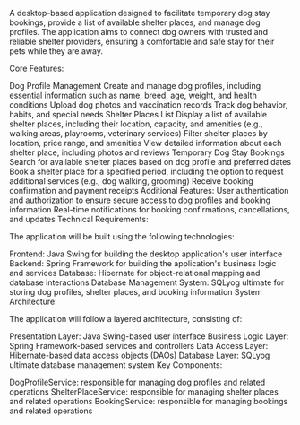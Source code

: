 A desktop-based application designed to facilitate temporary dog stay bookings, provide a list of available shelter places, and manage dog profiles. The application aims to connect dog owners with trusted and reliable shelter providers, ensuring a comfortable and safe stay for their pets while they are away.

Core Features:

Dog Profile Management
Create and manage dog profiles, including essential information such as name, breed, age, weight, and health conditions
Upload dog photos and vaccination records
Track dog behavior, habits, and special needs
Shelter Places List
Display a list of available shelter places, including their location, capacity, and amenities (e.g., walking areas, playrooms, veterinary services)
Filter shelter places by location, price range, and amenities
View detailed information about each shelter place, including photos and reviews
Temporary Dog Stay Bookings
Search for available shelter places based on dog profile and preferred dates
Book a shelter place for a specified period, including the option to request additional services (e.g., dog walking, grooming)
Receive booking confirmation and payment receipts
Additional Features:
User authentication and authorization to ensure secure access to dog profiles and booking information
Real-time notifications for booking confirmations, cancellations, and updates
Technical Requirements:

The application will be built using the following technologies:

Frontend: Java Swing for building the desktop application's user interface
Backend: Spring Framework for building the application's business logic and services
Database: Hibernate for object-relational mapping and database interactions
Database Management System: SQLyog ultimate  for storing dog profiles, shelter places, and booking information
System Architecture:

The application will follow a layered architecture, consisting of:

Presentation Layer: Java Swing-based user interface
Business Logic Layer: Spring Framework-based services and controllers
Data Access Layer: Hibernate-based data access objects (DAOs)
Database Layer:  SQLyog ultimate  database management system
Key Components:

DogProfileService: responsible for managing dog profiles and related operations
ShelterPlaceService: responsible for managing shelter places and related operations
BookingService: responsible for managing bookings and related operations
